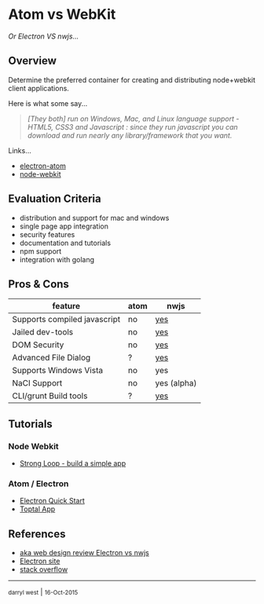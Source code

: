 # Atom vs WebKit

*Or Electron VS nwjs...*

## Overview

Determine the preferred container for creating and distributing node+webkit client applications.

Here is what some say...

>*[They both] run on Windows, Mac, and Linux language support - HTML5, CSS3 and Javascript : since they run javascript you can download and run nearly any library/framework that you want.*
>

Links...

* [electron-atom](http://electron.atom.io/docs/v0.33.0/)
* [node-webkit](http://nwjs.io/)

## Evaluation Criteria

* distribution and support for mac and windows
* single page app integration
* security features
* documentation and tutorials
* npm support
* integration with golang

## Pros & Cons


|feature |atom|nwjs|
|----|----|----|
Supports compiled javascript|no|[yes](https://github.com/nwjs/nw.js/wiki/Protect-JavaScript-source-code-with-v8-snapshot)
Jailed dev-tools|no|[yes](https://github.com/nwjs/nw.js/wiki/Security)
DOM Security|no|[yes](https://github.com/nwjs/nw.js/wiki/Security)
Advanced File Dialog|?|[yes](https://github.com/nwjs/nw.js/wiki/File-dialogs)
Supports Windows Vista|no|yes
NaCI Support|no|yes (alpha)
CLI/grunt Build tools|?|[yes](https://github.com/nwjs/nw-builder)



## Tutorials

### Node Webkit 

* [Strong Loop - build a simple app](https://strongloop.com/strongblog/creating-desktop-applications-with-node-webkit/)

### Atom / Electron

* [Electron Quick Start](http://electron.atom.io/docs/v0.33.0/tutorial/quick-start/)
* [Toptal App](http://www.toptal.com/javascript/electron-cross-platform-desktop-apps-easy)

## References

* [aka web design review Electron vs nwjs](http://www.akawebdesign.com/2015/05/06/electron-vs-nwjs/)
* [Electron site](http://electron.atom.io/docs/v0.24.0/development/atom-shell-vs-node-webkit/)
* [stack overflow](http://stackoverflow.com/questions/23731517/what-are-the-functional-differences-between-nw-js-brackets-shell-and-electron)

- - -
<small>darryl west</small> | <small>16-Oct-2015</small>
